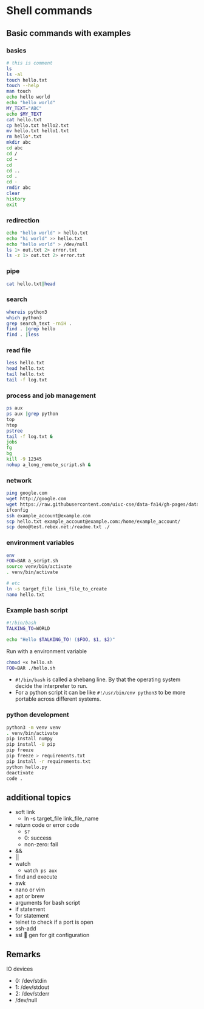 # Shell commands

## Basic commands with examples

### basics

```bash
# this is comment
ls
ls -al
touch hello.txt
touch --help
man touch
echo hello world
echo "hello world"
MY_TEXT="ABC"
echo $MY_TEXT
cat hello.txt
cp hello.txt hello2.txt
mv hello.txt hello1.txt
rm hello*.txt
mkdir abc
cd abc
cd /
cd ~
cd
cd ..
cd .
cd -
rmdir abc
clear
history
exit
```

### redirection

```bash
echo "hello world" > hello.txt
echo "hi world" >> hello.txt
echo "hello world" > /dev/null
ls 1> out.txt 2> error.txt
ls -z 1> out.txt 2> error.txt
```

### pipe

```bash
cat hello.txt|head
```

### search

```bash
whereis python3
which python3
grep search_text -rniH .
find . |grep hello
find . |less
```

### read file

```bash
less hello.txt
head hello.txt
tail hello.txt
tail -f log.txt
```

### process and job management

```bash
ps aux
ps aux |grep python
top
htop
pstree
tail -f log.txt &
jobs
fg
bg
kill -9 12345
nohup a_long_remote_script.sh &
```

### network

```bash
ping google.com
wget http://google.com
wget https://raw.githubusercontent.com/uiuc-cse/data-fa14/gh-pages/data/iris.csv
ifconfig
ssh example_account@example.com
scp hello.txt example_account@example.com:/home/example_account/
scp demo@test.rebex.net:/readme.txt ./
```

### environment variables

```bash
env
FOO=BAR a_script.sh
source venv/bin/activate
. venv/bin/activate

# etc
ln -s target_file link_file_to_create
nano hello.txt
```

### Example bash script

```bash
#!/bin/bash
TALKING_TO=WORLD

echo "Hello $TALKING_TO! ($FOO, $1, $2)"
```

Run with a environment variable

```bash
chmod +x hello.sh
FOO=BAR ./hello.sh
```

- `#!/bin/bash` is called a shebang line. By that the operating system decide the interpreter to run.
- For a python script it can be like `#!/usr/bin/env python3` to be more portable across different systems.

### python development

```bash
python3 -m venv venv
. venv/bin/activate
pip install numpy
pip install -U pip
pip freeze
pip freeze > requirements.txt
pip install -r requirements.txt
python hello.py
deactivate
code .
```

## additional topics

- soft link
  - ln -s target_file link_file_name
- return code or error code
  - `$?`
  - 0: success
  - non-zero: fail
- &&
- ||
- watch
  - `watch ps aux`
- find and execute
- awk
- nano or vim
- apt or brew
- arguments for bash script
- if statement
- for statement
- telnet to check if a port is open
- ssh-add
- ssl 🔑 gen for git configuration

## Remarks

IO devices

- 0: /dev/stdin
- 1: /dev/stdout
- 2: /dev/stderr
- /dev/null
